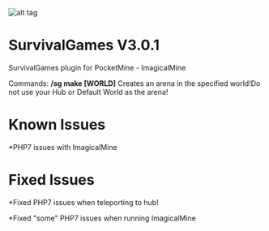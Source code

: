 ![alt tag](http://i.imgur.com/xEzMkd7.jpg)



# SurvivalGames  V3.0.1
SurvivalGames plugin for PocketMine - ImagicalMine

Commands:
**/sg make [WORLD]** Creates an arena in the specified world!Do not use your Hub or Default World as the arena!

# Known Issues

*PHP7 issues with ImagicalMine

# Fixed Issues

*Fixed PHP7 issues when teleporting to hub!

*Fixed "some" PHP7 issues when running ImagicalMine
